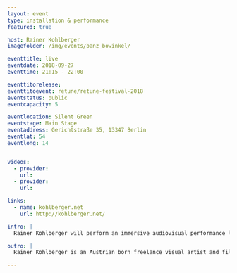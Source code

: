 ```yaml
---
layout: event
type: installation & performance
featured: true

host: Rainer Kohlberger
imagefolder: /img/events/banz_bowinkel/

eventtitle: live
eventdate: 2018-09-27
eventtime: 21:15 - 22:00

eventtitorelease:
eventtitoevent: retune/retune-festival-2018
eventstatus: public
eventcapacity: 5

eventlocation: Silent Green
eventstage: Main Stage
eventaddress: Gerichtstraße 35, 13347 Berlin
eventlat: 54
eventlong: 14


videos:
  - provider:
    url:
  - provider:
    url:

links:
  - name: kohlberger.net
    url: http://kohlberger.net/

intro: |
  Rainer Kohlberger will perform an immersive audiovisual performance live at Silent Green. Kohlberger uses digital-projection technology in a radical way. Through impulses and waves of pure light, the intentional overload of the human perception apparatus leads to visual impressions that appear exclusively in the literal »eye of the beholder«. Layers of noise, drones and stroboscopic lights unfold a sense of the infinite, which fascinates him both as the ultimate abstraction and because it is inveterately fuzzy. Image surface and image space meld into one (consciousness-)state, in which categories such as being and non-being, material and immaterial appear obsolete. 

outro: |
  Rainer Kohlberger is an Austrian born freelance visual artist and film maker living in Berlin. His work is primarily based on algorithmic compositions with reductionistic aesthetics influenced by flatness, drones and interference. Within his works there always lies a layer of noise, that fascinates him as a sense of the infinite, which is both the ultimate abstraction and inveterately fuzzy. In his films, installations and live performances maximum forms of intensities come into play. His work has won several prizes internationally.

---
```

